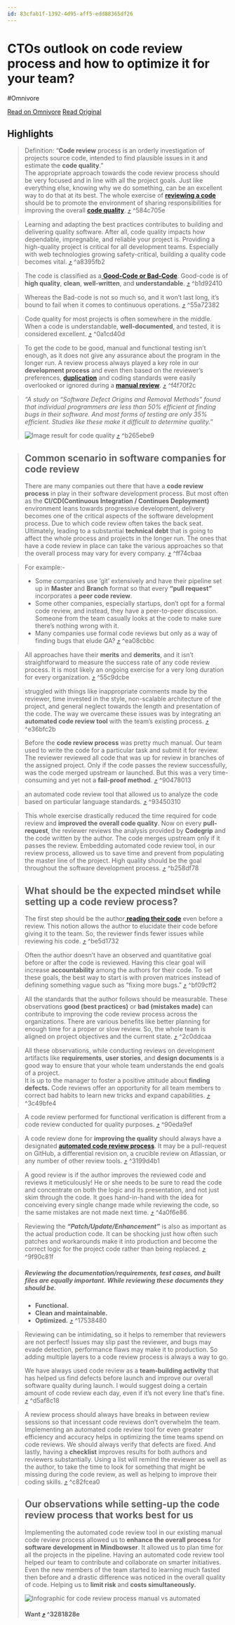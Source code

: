 ```yaml
---
id: 83cfab1f-1392-4d95-aff5-edd88365df26
---
```


# CTOs outlook on code review process and how to optimize it for your team?
#Omnivore

[Read on Omnivore](https://omnivore.app/me/ct-os-outlook-on-code-review-process-and-how-to-optimize-it-for--18e478dcad4)
[Read Original](https://www.codegrip.tech/productivity/ctos-outlook-on-code-review-process/)

## Highlights

> Definition: “**Code review** process is an orderly investigation of projects source code, intended to find plausible issues in it and estimate the **code quality**.”  
> The appropriate approach towards the code review process should be very focused and in line with all the project goals. Just like everything else, knowing why we do something, can be an excellent way to do that at its best. The whole exercise of [**reviewing a code**](https://www.codegrip.tech/productivity/best-practices-for-reviewing-code/?utm%5Fsource=website&utm%5Fmedium=blog&utm%5Fcampaign=ctos-outlook-on-code-review-process-and-how-to-optimize-it-for-your-team) should be to promote the environment of sharing responsibilities for improving the overall [**code quality**](https://www.codegrip.tech/productivity/what-is-code-quality-how-to-measure-and-improve-it/?utm%5Fsource=website&utm%5Fmedium=blog&utm%5Fcampaign=ctos-outlook-on-code-review-process-and-how-to-optimize-it-for-your-team). [⤴️](https://omnivore.app/me/ct-os-outlook-on-code-review-process-and-how-to-optimize-it-for--18e478dcad4#584c705e-fe54-4821-a6fa-4b26af6c178c)  ^584c705e

> Learning and adapting the best practices contributes to building and delivering quality software. After all, code quality impacts how dependable, impregnable, and reliable your project is. Providing a high-quality project is critical for all development teams. Especially with web technologies growing safety-critical, building a quality code becomes vital. [⤴️](https://omnivore.app/me/ct-os-outlook-on-code-review-process-and-how-to-optimize-it-for--18e478dcad4#a8395fb2-a73c-4090-b48e-4bd35ec68774)  ^a8395fb2

> The code is classified as a[ **Good-Code or Bad-Code**](https://www.codegrip.tech/productivity/difference-between-good-and-bad-code/). Good-code is of **high quality**, **clean**, **well-written**, and **understandable**. [⤴️](https://omnivore.app/me/ct-os-outlook-on-code-review-process-and-how-to-optimize-it-for--18e478dcad4#b1d92410-57e2-4f0a-a7b6-4d5c22f90218)  ^b1d92410

> Whereas the Bad-code is not so much so, and it won’t last long, it’s bound to fail when it comes to continuous operations. [⤴️](https://omnivore.app/me/ct-os-outlook-on-code-review-process-and-how-to-optimize-it-for--18e478dcad4#55a72382-be0b-4229-ba6c-b24aa2b4bc62)  ^55a72382

> Code quality for most projects is often somewhere in the middle. When a code is understandable, **well-documented**, and tested, it is considered excellent. [⤴️](https://omnivore.app/me/ct-os-outlook-on-code-review-process-and-how-to-optimize-it-for--18e478dcad4#0a1cd40d-091e-4289-90b8-250aae5718d1)  ^0a1cd40d

> To get the code to be good, manual and functional testing isn’t enough, as it does not give any assurance about the program in the longer run. A review process always played a key role in our **development process** and even then based on the reviewer’s preferences, [**duplication**](https://www.codegrip.tech/productivity/what-is-duplicate-code/?utm%5Fsource=website&utm%5Fmedium=blog&utm%5Fcampaign=ctos-outlook-on-code-review-process-and-how-to-optimize-it-for-your-team) and coding standards were easily overlooked or ignored during a [**manual review**](https://www.codegrip.tech/productivity/manual-vs-automated-code-review/?utm%5Fsource=website&utm%5Fmedium=blog&utm%5Fcampaign=ctos-outlook-on-code-review-process-and-how-to-optimize-it-for-your-team). [⤴️](https://omnivore.app/me/ct-os-outlook-on-code-review-process-and-how-to-optimize-it-for--18e478dcad4#f4f70f2c-b321-4c74-a589-c6ba0fd8d0f8)  ^f4f70f2c

> _“A study on “Software Defect Origins and Removal Methods” found that individual programmers are less than 50% efficient at finding bugs in their software. And most forms of testing are only 35% efficient. Studies like these make it difficult to determine quality.”_
> 
> ![Image result for code quality](https://proxy-prod.omnivore-image-cache.app/549x549,spJX24XTGijgTagYpNk9BibPRzoh5J4OKz7QlrvXCTR8/https://assets.codegrip.tech/wp-content/uploads/2020/03/25122310/r_347670_BPUKP-300x300.jpg) [⤴️](https://omnivore.app/me/ct-os-outlook-on-code-review-process-and-how-to-optimize-it-for--18e478dcad4#b265ebe9-a52b-460a-9117-51c726e80a26)  ^b265ebe9

> ## **Common scenario in software companies for code review**
> 
> There are many companies out there that have a **code review process** in play in their software development process. But most often as the **CI/CD(Continuous Integration / Continues Deployment)** environment leans towards progressive development, delivery becomes one of the critical aspects of the software development process. Due to which code review often takes the back seat. Ultimately, leading to a substantial **technical debt** that is going to affect the whole process and projects in the longer run. The ones that have a code review in place can take the various approaches so that the overall process may vary for every company. [⤴️](https://omnivore.app/me/ct-os-outlook-on-code-review-process-and-how-to-optimize-it-for--18e478dcad4#ff74cbaa-21bf-4ffa-bc5b-6eed2f9b80af)  ^ff74cbaa

> For example:-
> 
> * Some companies use ‘git’ extensively and have their pipeline set up in **Master** and **Branch** format so that every **“pull request”** incorporates a **peer code review**.
> * Some other companies, especially startups, don’t opt for a formal code review, and instead, they have a peer-to-peer discussion. Someone from the team casually looks at the code to make sure there’s nothing wrong with it.
> * Many companies use formal code reviews but only as a way of finding bugs that elude QA? [⤴️](https://omnivore.app/me/ct-os-outlook-on-code-review-process-and-how-to-optimize-it-for--18e478dcad4#ea08cbbc-1417-471e-aa53-89eb07e7e95c)  ^ea08cbbc

> All approaches have their **merits** and **demerits**, and it isn’t straightforward to measure the success rate of any code review process. It is most likely an ongoing exercise for a very long duration for every organization. [⤴️](https://omnivore.app/me/ct-os-outlook-on-code-review-process-and-how-to-optimize-it-for--18e478dcad4#55c9dcbe-aaad-4297-8055-ad01603424fc)  ^55c9dcbe

> struggled with things like inappropriate comments made by the reviewer, time invested in the style, non-scalable architecture of the project, and general neglect towards the length and presentation of the code. The way we overcame these issues was by integrating an **automated code review tool** with the team’s existing process. [⤴️](https://omnivore.app/me/ct-os-outlook-on-code-review-process-and-how-to-optimize-it-for--18e478dcad4#e36bfc2b-0792-4935-95ef-a80ec0d19740)  ^e36bfc2b

> Before the **code review process** was pretty much manual. Our team used to write the code for a particular task and submit it for review. The reviewer reviewed all code that was up for review in branches of the assigned project. Only if the code passes the review successfully, was the code merged upstream or launched. But this was a very time-consuming and yet not a **fail-proof method**. [⤴️](https://omnivore.app/me/ct-os-outlook-on-code-review-process-and-how-to-optimize-it-for--18e478dcad4#90478013-a755-4bb5-b30c-0ec02decba33)  ^90478013

> an automated code review tool that allowed us to analyze the code based on particular language standards. [⤴️](https://omnivore.app/me/ct-os-outlook-on-code-review-process-and-how-to-optimize-it-for--18e478dcad4#93450310-71c4-4974-aab3-d987e43663ad)  ^93450310

> This whole exercise drastically reduced the time required for code review and **improved the overall code quality**. Now on every **pull-request**, the reviewer reviews the analysis provided by **Codegrip** and the code written by the author. The code merges upstream only if it passes the review. Embedding automated code review tool, in our review process, allowed us to save time and prevent from populating the master line of the project. High quality should be the goal throughout the software development process. [⤴️](https://omnivore.app/me/ct-os-outlook-on-code-review-process-and-how-to-optimize-it-for--18e478dcad4#b258df78-2ebd-425d-9002-4d0e52801706)  ^b258df78

> ## **What should be the expected mindset while setting up a code review process?**
> 
> The first step should be the author[ **reading their code**](https://www.codegrip.tech/productivity/how-to-format-code-for-maximum-code-readability/?utm%5Fsource=website&utm%5Fmedium=blog&utm%5Fcampaign=how-startups-can-get-a-head-start-with-proper-code-reviews?) even before a review. This notion allows the author to elucidate their code before giving it to the team. So, the reviewer finds fewer issues while reviewing his code. [⤴️](https://omnivore.app/me/ct-os-outlook-on-code-review-process-and-how-to-optimize-it-for--18e478dcad4#be5d1732-016c-4389-b5b2-a9504d32b156)  ^be5d1732

> Often the author doesn’t have an observed and quantitative goal before or after the code is reviewed. Having this clear goal will increase **accountability** among the authors for their code. To set these goals, the best way to start is with proven matrices instead of defining something vague such as “fixing more bugs.” [⤴️](https://omnivore.app/me/ct-os-outlook-on-code-review-process-and-how-to-optimize-it-for--18e478dcad4#bf09cff2-7814-49d6-bb78-91a81e5ae201)  ^bf09cff2

> All the standards that the author follows should be measurable. These observations **good (best practices)** or **bad (mistakes made)** can contribute to improving the code review process across the organizations. There are various benefits like better planning for enough time for a proper or slow review. So, the whole team is aligned on project objectives and the current state. [⤴️](https://omnivore.app/me/ct-os-outlook-on-code-review-process-and-how-to-optimize-it-for--18e478dcad4#2c0ddcaa-6cde-44d9-b4b3-0073c5d692ef)  ^2c0ddcaa

> All these observations, while conducting reviews on development artifacts like **requirements**, **user stories**, and **design documents** is a good way to ensure that your whole team understands the end goals of a project.  
>  It is up to the manager to foster a positive attitude about **finding defects.** Code reviews offer an opportunity for all team members to correct bad habits to learn new tricks and expand capabilities. [⤴️](https://omnivore.app/me/ct-os-outlook-on-code-review-process-and-how-to-optimize-it-for--18e478dcad4#3c49bfe4-80e2-4d75-9c7d-f2d8e46cb6aa)  ^3c49bfe4

> A code review performed for functional verification is different from a code review conducted for quality purposes. [⤴️](https://omnivore.app/me/ct-os-outlook-on-code-review-process-and-how-to-optimize-it-for--18e478dcad4#90eda9ef-2daf-415e-aa66-eaf7e457408d)  ^90eda9ef

> A code review done for **improving the quality** should always have a designated [**automated code review process**](https://www.codegrip.tech/productivity/automated-code-review-some-processes-you-can-automate/?utm%5Fsource=website&utm%5Fmedium=blog&utm%5Fcampaign=ctos-outlook-on-code-review-process-and-how-to-optimize-it-for-your-team). It may be a pull-request on GitHub, a differential revision on, a crucible review on Atlassian, or any number of other review tools. [⤴️](https://omnivore.app/me/ct-os-outlook-on-code-review-process-and-how-to-optimize-it-for--18e478dcad4#3199d4b1-9740-4592-95ea-f3b110f05421)  ^3199d4b1

> A good review is if the author improves the reviewed code and reviews it meticulously! He or she needs to be sure to read the code and concentrate on both the logic and its presentation, and not just skim through the code. It goes hand-in-hand with the idea for conceiving every single change made while reviewing the code, so the same mistakes are not made next time. [⤴️](https://omnivore.app/me/ct-os-outlook-on-code-review-process-and-how-to-optimize-it-for--18e478dcad4#4a0f6e86-e69c-431c-a65e-ee38087a7910)  ^4a0f6e86

> Reviewing the **_“Patch/Update/Enhancement”_** is also as important as the actual production code. It can be shocking just how often such patches and workarounds make it into production and become the correct logic for the project code rather than being replaced. [⤴️](https://omnivore.app/me/ct-os-outlook-on-code-review-process-and-how-to-optimize-it-for--18e478dcad4#9f90c81f-3ffe-4f04-985b-e863546365a6)  ^9f90c81f

> ##### Reviewing the documentation/requirements, test cases, and built files are equally important. While reviewing these documents they should be.
> 
> * **Functional.**
> * **Clean and maintainable.**
> * **Optimized.** [⤴️](https://omnivore.app/me/ct-os-outlook-on-code-review-process-and-how-to-optimize-it-for--18e478dcad4#17538480-85e3-4202-b459-12937421c2fc)  ^17538480

> Reviewing can be intimidating, so it helps to remember that reviewers are not perfect! Issues may slip past the reviewer, and bugs may evade detection, performance flaws may make it to production. So adding multiple layers to a code review process is always a way to go.
> 
> We have always used code review as a **team-building activity** that has helped us find defects before launch and improve our overall software quality during launch. I would suggest doing a certain amount of code review each day, even if it’s not every line that’s fine. [⤴️](https://omnivore.app/me/ct-os-outlook-on-code-review-process-and-how-to-optimize-it-for--18e478dcad4#d5af8c18-ca7d-4c42-8786-7f9af544effb)  ^d5af8c18

> A review process should always have breaks in between review sessions so that incessant code reviews don’t overwhelm the team. Implementing an automated code review tool for even greater efficiency and accuracy helps in optimizing the time teams spend on code reviews. We should always verify that defects are fixed. And lastly, having a **checklist** improves results for both authors and reviewers substantially. Using a list will remind the reviewer as well as the author, to take the time to look for something that might be missing during the code review, as well as helping to improve their coding skills. [⤴️](https://omnivore.app/me/ct-os-outlook-on-code-review-process-and-how-to-optimize-it-for--18e478dcad4#c82fcea0-f0f8-4217-afe2-b221b0c098c3)  ^c82fcea0

> ## **Our observations while setting-up the code review process that works best for us**
> 
> Implementing the automated code review tool in our existing manual code review process allowed us to **enhance the overall process** for **software development in Mindbowser**. It allowed us to plan time for all the projects in the pipeline. Having an automated code review tool helped our team to contribute and collaborate on smarter initiatives. Even the new members of the team started to learning much fasted then before and a drastic difference was noticed in the overall quality of code. Helping us to **limit risk** and **costs simultaneously.**
> 
> ![Infographic for code review process manual vs automated](https://proxy-prod.omnivore-image-cache.app/719x1313,shSvMdSgpSI9A3EnyT3lm0mKFwC8pZ-pKyEVliH8IjJY/https://assets.codegrip.tech/wp-content/uploads/2020/03/25121446/Codegrip_Info_final-1.jpg)
> 
> #### Want [⤴️](https://omnivore.app/me/ct-os-outlook-on-code-review-process-and-how-to-optimize-it-for--18e478dcad4#3281828e-fdd2-4df0-b676-daba34b48163)  ^3281828e

